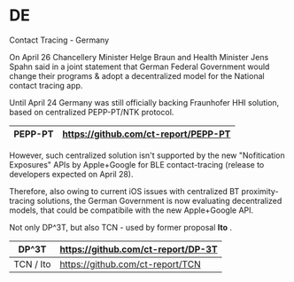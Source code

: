 # DE
Contact Tracing - Germany

On April 26 Chancellery Minister Helge Braun and Health Minister Jens Spahn said in a joint statement that German Federal Government would change their programs & adopt a decentralized model for the National contact tracing app.

Until April 24 Germany was still officially backing Fraunhofer HHI solution, based on centralized PEPP-PT/NTK protocol.

PEPP-PT | https://github.com/ct-report/PEPP-PT
--------|-------------------------------------

However, such centralized solution isn't supported by the new "Nofitication Exposures" APIs by Apple+Google for BLE contact-tracing (release to developers expected on April 28).

Therefore, also owing to current iOS issues with centralized BT proximity-tracing solutions, the German Government is now evaluating decentralized models, that could be compatibile with the new Apple+Google API. 

Not only DP^3T, but also TCN - used by former proposal **Ito** .

DP^3T | https://github.com/ct-report/DP-3T
------|-----------------------------------
TCN / Ito | https://github.com/ct-report/TCN 
